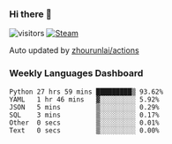 ### Hi there 👋

![visitors](https://visitor-badge.glitch.me/badge?page_id=zhourunlai)
[![Steam](https://img.shields.io/badge/dynamic/json?label=Steam&query=%24.data.totalSubs&url=https%3A%2F%2Fapi.spencerwoo.com%2Fsubstats%2F%3Fsource%3DsteamGames%26queryKey%3D76561198285156854&suffix=%20Games&logo=steam&labelColor=134375&color=0b1a37&longCache=true)](http://steamcommunity.com/profiles/76561198285156854)

Auto updated by <a href="https://github.com/zhourunlai/zhourunlai/actions" target="_blank">zhourunlai/actions</a>

### Weekly Languages Dashboard

<!--PART:wakatime-->
```text
Python 27 hrs 59 mins █████████▒ 93.62%
YAML   1 hr 46 mins   ▓░░░░░░░░░ 5.92%
JSON   5 mins         ▒░░░░░░░░░ 0.29%
SQL    3 mins         ▒░░░░░░░░░ 0.17%
Other  0 secs         ▒░░░░░░░░░ 0.01%
Text   0 secs         ▒░░░░░░░░░ 0.00%
```
<!--PART:wakatime-->
